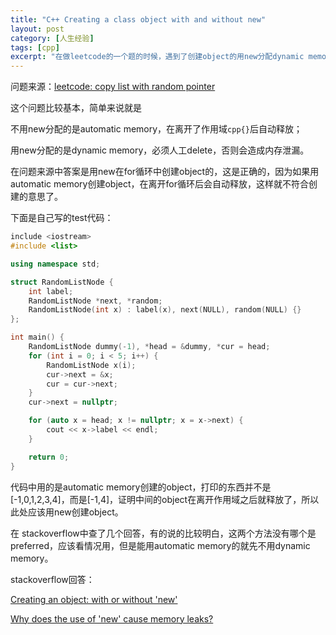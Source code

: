 ```yaml
---
title: "C++ Creating a class object with and without new"
layout: post
category: [人生经验]
tags: [cpp]
excerpt: "在做leetcode的一个题的时候，遇到了创建object的用new分配dynamic memory和不用new分配automatic memory的两个方法，查了stackoverflow上的答案，本文比较一下两种方法。"
---
```


问题来源：[leetcode: copy list with random pointer]

这个问题比较基本，简单来说就是

不用new分配的是automatic memory，在离开了作用域```cpp{}```后自动释放；

用new分配的是dynamic memory，必须人工delete，否则会造成内存泄漏。

在问题来源中答案是用new在for循环中创建object的，这是正确的，因为如果用automatic memory创建object，在离开for循环后会自动释放，这样就不符合创建的意思了。

下面是自己写的test代码：
```cpp
include <iostream>
#include <list>

using namespace std;

struct RandomListNode {
    int label;
    RandomListNode *next, *random;
    RandomListNode(int x) : label(x), next(NULL), random(NULL) {}
};

int main() {
    RandomListNode dummy(-1), *head = &dummy, *cur = head;
    for (int i = 0; i < 5; i++) {
        RandomListNode x(i);
        cur->next = &x;
        cur = cur->next;
    }
    cur->next = nullptr;

    for (auto x = head; x != nullptr; x = x->next) {
        cout << x->label << endl;
    }

    return 0;
}
```

代码中用的是automatic memory创建的object，打印的东西并不是[-1,0,1,2,3,4]，而是[-1,4]，证明中间的object在离开作用域之后就释放了，所以此处应该用new创建object。

在 stackoverflow中查了几个回答，有的说的比较明白，这两个方法没有哪个是preferred，应该看情况用，但是能用automatic memory的就先不用dynamic memory。

stackoverflow回答：

[Creating an object: with or without 'new']

[Why does the use of 'new' cause memory leaks?]

[leetcode: copy list with random pointer]: https://leetcode.com/problems/copy-list-with-random-pointer/description/
[Creating an object: with or without 'new']: https://stackoverflow.com/questions/6337294/creating-an-object-with-or-without-new
[Why does the use of 'new' cause memory leaks?]: https://stackoverflow.com/questions/8839943/why-does-the-use-of-new-cause-memory-leaks

